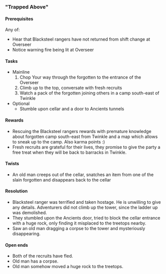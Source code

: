 ### "Trapped Above"
#### Prerequisites
 Any of:
  - Hear that Blacksteel rangers have not returned from shift change at Overseer
  - Notice warning fire being lit at Overseer

#### Tasks
  * Mainline
    1. Chop Your way through the forgotten to the entrance of the Overseer
    2. Climb up to the top, conversate with fresh recruits
    3. Watch a pack of the forgotten joining others in a camp south-east of
  Twinkle
  * Optional
    - Stumble upon cellar and a door to Ancients tunnels

#### Rewards
  * Rescuing the Blacksteel rangers rewards with premature knowledge about
  forgotten camp south-east from Twinkle and a map which allows to sneak up to
  the camp. Also karma points :)
  * Fresh recruits are grateful for their lives, they promise to give the party
  a free treat when they will be back to barracks in Twinkle.

#### Twists
  * An old man creeps out of the cellar, snatches an item from one of the slain
  forgotten and disappears back to the cellar

#### Resolution
  * Blacksteel ranger was terrified and taken hostage. He is unwilling to give
  any details. Adventurers did not climb up the tower, since the ladder up was
  demolished.
  * They stumbled upon the Ancients door, tried to block the cellar entrance
  with a huge rock, only finding it misplaced to the treetops nearby.
  * Saw an old man dragging a corpse to the tower and mysteriously disappearing.

#### Open ends
  * Both of the recruits have fled.
  * Old man has a corpse.
  * Old man somehow moved a huge rock to the treetops.


